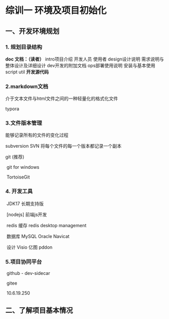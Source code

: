# 综训一 环境及项目初始化
## 一、开发环境规划
### 1. 规划目录结构

**doc   文档：（读者）**
                 intro项目介绍   开发人员   使用者
                 design设计说明 需求说明与整体设计及详细设计
                 dev开发的附加文档 
                 ops部署使用说明  安装与基本使用	
                 script
                 util
 **开发源代码**



### 2.markdown文档   

介于文本文件与html文件之间的一种轻量化的格式化文件

typora

### 3.文件版本管理 

能够记录所有的文件的变化过程

subversion   SVN   将每个文件的每一个版本都记录一个副本

git     (推荐)

​    git for windows

​    TortoiseGit



### 4. 开发工具

​       JDK17   长期支持版

​      [nodejs]  前端js开发

​      redis 缓存    redis desktop management 

​      数据库   MySQL   Oracle   Navicat

​      设计 Visio  亿图    pddon 



### 5.项目协同平台 

​       github  -   dev-sidecar   

​       gitee 

​       10.6.19.250



## 二、了解项目基本情况

```

```